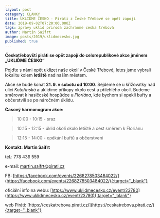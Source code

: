 ```yaml
---
layout: post
category: CLANKY
title: UKLIĎME ČESKO - Piráti z České Třebové se opět zapojí
date: 2019-09-02T07:20:00.000Z
tags: zpravy uklid priroda zachranme ceska trebová
author: Martin Saifrt
image: posts/2019/uklidmecesko.jpg
published: true
---
```

**Českotřebovští piráti se opět zapojí do celorepublikové akce jménem „UKLIĎME ČESKO“**

Pojďte s námi opět uklízet naše okolí v České Třebové, letos jsme vybrali lokalitu kolem **letiště** nad naším městem. 

Akce se bude konat **21. 9. v sobotu od 10:00**. 
Sejdeme se u křižovatky nad ulicí *Kateřinská* a uklidíme příkopy okolo cest a přilehlého okolí. Budeme směrovat k hasičcské hospůdce u *Floriána*, kde bychom si opekli buřty a občerstvili se po náročném úklidu. 


**Časový harmonogram akce:**

>10:00 - 10:15 - sraz

>10:15 - 12:15 - úklid okolí okolo letiště a cest směrem k Floriánu

>12:15 - 14:00 - opékání buřtů a občerstvení

**Kontakt: Martin Saifrt** 

tel.: 778 439 559

e-mail: martin.saifrt@pirati.cz

FB: [https://facebook.com/events/2268278503484022/](https://facebook.com/events/2268278503484022/){:target="_blank"}

oficiální info na webu: [https://www.uklidmecesko.cz/event/23780](https://www.uklidmecesko.cz/event/23780){:target="_blank"}


web Piráti: [https://ceskatrebova.pirati.cz/](https://ceskatrebova.pirati.cz/){:target="_blank"}
